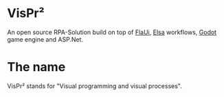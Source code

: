 # VisPr²
An open source RPA-Solution build on top of [FlaUi](https://github.com/FlaUI/FlaUI "FlaUI"), [Elsa](https://github.com/elsa-workflows/elsa-core "Elsa") workflows, [Godot](https://godotengine.org/ "Godot") game engine and ASP.Net. 

# The name
VisPr² stands for "Visual programming and visual processes".
